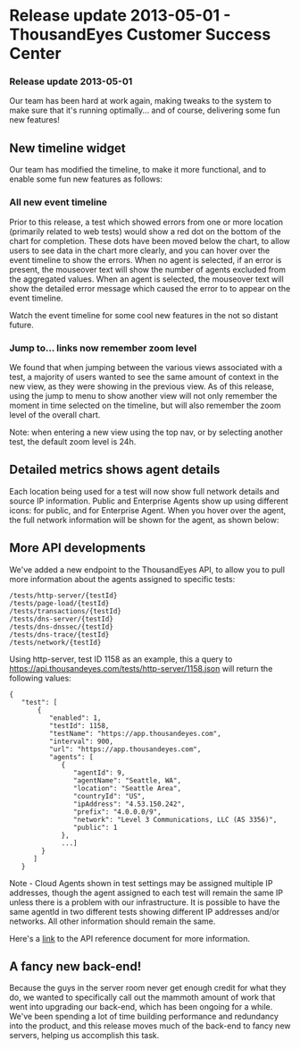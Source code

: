 # Release update 2013-05-01 - ThousandEyes Customer Success Center

### Release update 2013-05-01

Our team has been hard at work again, making tweaks to the system to make sure that it's running optimally... and of course, delivering some fun new features!

## New timeline widget

Our team has modified the timeline, to make it more functional, and to enable some fun new features as follows:

### All new event timeline

Prior to this release, a test which showed errors from one or more location \(primarily related to web tests\) would show a red dot on the bottom of the chart for completion.  These dots have been moved below the chart, to allow users to see data in the chart more clearly, and you can hover over the event timeline to show the errors. When no agent is selected, if an error is present, the mouseover text will show the number of agents excluded from the aggregated values.  When an agent is selected, the mouseover text will show the detailed error message which caused the error to to appear on the event timeline.

Watch the event timeline for some cool new features in the not so distant future.

### Jump to... links now remember zoom level

We found that when jumping between the various views associated with a test, a majority of users wanted to see the same amount of context in the new view, as they were showing in the previous view.  As of this release, using the jump to menu to show another view will not only remember the moment in time selected on the timeline, but will also remember the zoom level of the overall chart.

Note: when entering a new view using the top nav, or by selecting another test, the default zoom level is 24h.

## Detailed metrics shows agent details

Each location being used for a test will now show full network details and source IP information.  Public and Enterprise Agents show up using different icons:  for public, and   for Enterprise Agent.  When you hover over the agent, the full network information will be shown for the agent, as shown below:

## More API developments

We've added a new endpoint to the ThousandEyes API, to allow you to pull more information about the agents assigned to specific tests:

```text
/tests/http-server/{testId}
/tests/page-load/{testId}
/tests/transactions/{testId}
/tests/dns-server/{testId}
/tests/dns-dnssec/{testId}
/tests/dns-trace/{testId}
/tests/network/{testId}
```

Using http-server, test ID 1158 as an example, this a query to https://api.thousandeyes.com/tests/http-server/1158.json will return the following values:  


```text
{
   "test": [
       {
          "enabled": 1,
          "testId": 1158,
          "testName": "https://app.thousandeyes.com",
          "interval": 900,
          "url": "https://app.thousandeyes.com",
          "agents": [
             {
                "agentId": 9,
                "agentName": "Seattle, WA",
                "location": "Seattle Area",
                "countryId": "US",
                "ipAddress": "4.53.150.242",
                "prefix": "4.0.0.0/9",
                "network": "Level 3 Communications, LLC (AS 3356)",
                "public": 1
             },
             ...]
        }
      ]
   }
```

Note - Cloud Agents shown in test settings may be assigned multiple IP addresses, though the agent assigned to each test will remain the same IP unless there is a problem with our infrastructure.  It is possible to have the same agentId in two different tests showing different IP addresses and/or networks.  All other information should remain the same.  

Here's a [link](https://success.thousandeyes.com/ViewArticle?articleIdParam=kA0E0000000Cmo0KAC) to the API reference document for more information.

## A fancy new back-end!

Because the guys in the server room never get enough credit for what they do, we wanted to specifically call out the mammoth amount of work that went into upgrading our back-end, which has been ongoing for a while.  We've been spending a lot of time building performance and redundancy into the product, and this release moves much of the back-end to fancy new servers, helping us accomplish this task.

